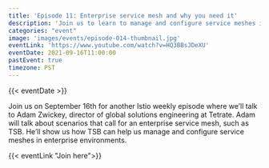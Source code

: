 ```yaml
---
title: 'Episode 11: Enterprise service mesh and why you need it'
description: 'Join us to learn to manage and configure service meshes in enterprise environments. Adam will talk about scenarios that call for an enterprise service mesh such as TSB.'
categories: "event"
image: 'images/events/episode-014-thumbnail.jpg'
eventLink: 'https://www.youtube.com/watch?v=HQ3BBsJDeXU'
eventDate: 2021-09-16T11:00:00
pastEvent: true
timezone: PST
---
```


{{< eventDate >}}

Join us on September 16th for another Istio weekly episode where we’ll talk to Adam Zwickey, director of global solutions engineering at Tetrate. Adam will talk about scenarios that call for an enterprise service mesh, such as TSB. He’ll show us how TSB can help us manage and configure service meshes in enterprise environments.

{{< eventLink "Join here">}}
